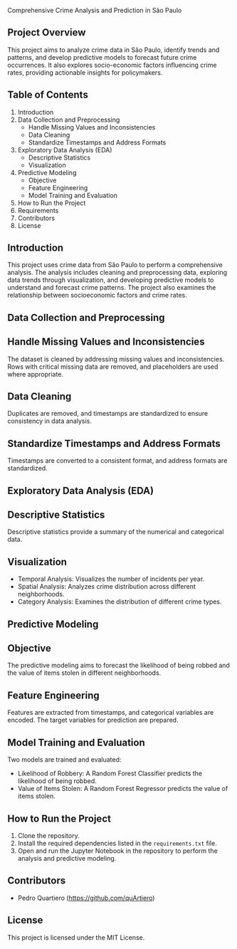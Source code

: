 Comprehensive Crime Analysis and Prediction in São Paulo

Project Overview
----------------
This project aims to analyze crime data in São Paulo, identify trends and patterns, and develop predictive models to forecast future crime occurrences. It also explores socio-economic factors influencing crime rates, providing actionable insights for policymakers.

Table of Contents
-----------------
1. Introduction
2. Data Collection and Preprocessing
   - Handle Missing Values and Inconsistencies
   - Data Cleaning
   - Standardize Timestamps and Address Formats
3. Exploratory Data Analysis (EDA)
   - Descriptive Statistics
   - Visualization
4. Predictive Modeling
   - Objective
   - Feature Engineering
   - Model Training and Evaluation
6. How to Run the Project
7. Requirements
8. Contributors
9. License

Introduction
------------
This project uses crime data from São Paulo to perform a comprehensive analysis. The analysis includes cleaning and preprocessing data, exploring data trends through visualization, and developing predictive models to understand and forecast crime patterns. The project also examines the relationship between socioeconomic factors and crime rates.

Data Collection and Preprocessing
---------------------------------

Handle Missing Values and Inconsistencies
-----------------------------------------
The dataset is cleaned by addressing missing values and inconsistencies. Rows with critical missing data are removed, and placeholders are used where appropriate.

Data Cleaning
-------------
Duplicates are removed, and timestamps are standardized to ensure consistency in data analysis.

Standardize Timestamps and Address Formats
------------------------------------------
Timestamps are converted to a consistent format, and address formats are standardized.

Exploratory Data Analysis (EDA)
-------------------------------

Descriptive Statistics
----------------------
Descriptive statistics provide a summary of the numerical and categorical data.

Visualization
-------------
- Temporal Analysis: Visualizes the number of incidents per year.
- Spatial Analysis: Analyzes crime distribution across different neighborhoods.
- Category Analysis: Examines the distribution of different crime types.

Predictive Modeling
-------------------

Objective
---------
The predictive modeling aims to forecast the likelihood of being robbed and the value of items stolen in different neighborhoods.

Feature Engineering
-------------------
Features are extracted from timestamps, and categorical variables are encoded. The target variables for prediction are prepared.

Model Training and Evaluation
-----------------------------
Two models are trained and evaluated:
- Likelihood of Robbery: A Random Forest Classifier predicts the likelihood of being robbed.
- Value of Items Stolen: A Random Forest Regressor predicts the value of items stolen.

How to Run the Project
----------------------
1. Clone the repository.
2. Install the required dependencies listed in the `requirements.txt` file.
3. Open and run the Jupyter Notebook in the repository to perform the analysis and predictive modeling.

Contributors
------------
- Pedro Quartiero (https://github.com/quArtiero)

License
-------
This project is licensed under the MIT License.
